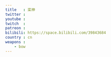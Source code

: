 ```yaml
---
title   : 栾神
twitter :
youtube :
twitch  :
patreon :
bilibili: https://space.bilibili.com/39843684
country : cn
weapons :
    - bow
---
```

